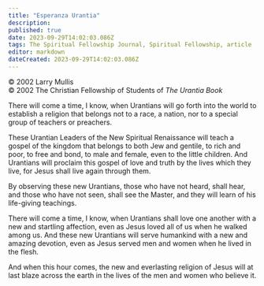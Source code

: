```yaml
---
title: "Esperanza Urantia"
description: 
published: true
date: 2023-09-29T14:02:03.086Z
tags: The Spiritual Fellowship Journal, Spiritual Fellowship, article
editor: markdown
dateCreated: 2023-09-29T14:02:03.086Z
---
```


<p class="v-card v-sheet theme--light gray lighten-3 px-2">© 2002 Larry Mullis<br>© 2002 The Christian Fellowship of Students of <i>The Urantia Book</i></p>

There will come a time, I know, when Urantians will go forth into the world to establish a religion that belongs not to a race, a nation, nor to a special group of teachers or preachers.

These Urantian Leaders of the New Spiritual Renaissance will teach a gospel of the kingdom that belongs to both Jew and gentile, to rich and poor, to free and bond, to male and female, even to the little children. And Urantians will proclaim this gospel of love and truth by the lives which they live, for Jesus shall live again through them.

By observing these new Urantians, those who have not heard, shall hear, and those who have not seen, shall see the Master, and they will learn of his life-giving teachings.

There will come a time, I know, when Urantians shall love one another with a new and startling affection, even as Jesus loved all of us when he walked among us. And these new Urantians will serve humankind with a new and amazing devotion, even as Jesus served men and women when he lived in the flesh.

And when this hour comes, the new and everlasting religion of Jesus will at last blaze across the earth in the lives of the men and women who believe it.